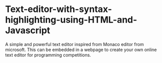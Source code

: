 # Text-editor-with-syntax-highlighting-using-HTML-and-Javascript
A simple and powerful text editor inspired from Monaco editor from microsoft. This can be embedded in a webpage to create your own online text editor for programming competitions.
